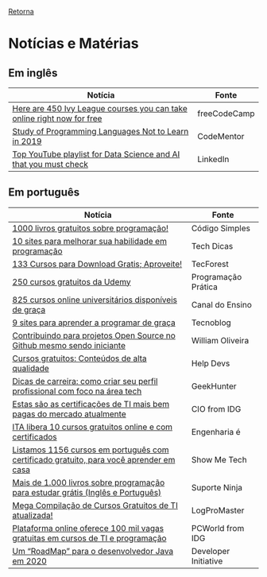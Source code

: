 [Retorna](../README.md)

# Notícias e Matérias

## Em inglês

| Notícia                                                                                                                                                                                          | Fonte        |
|--------------------------------------------------------------------------------------------------------------------------------------------------------------------------------------------------|--------------|
| [Here are 450 Ivy League courses you can take online right now for free](https://www.freecodecamp.org/news/here-are-380-ivy-league-courses-you-can-take-online-right-now-for-free-9b3ffcbd7b8c/) | freeCodeCamp |
| [Study of Programming Languages Not to Learn in 2019](https://www.codementor.io/blog/worst-languages-2019-6mvbfg3w9x)                                                                            | CodeMentor   |
| [Top YouTube playlist for Data Science and AI that you must check](https://www.linkedin.com/pulse/top-youtube-playlist-data-science-ai-you-must-check-mamdapure)                                 | LinkedIn     |

## Em português

| Notícia                                                                                                                                                                                                                                                         | Fonte                |
|-----------------------------------------------------------------------------------------------------------------------------------------------------------------------------------------------------------------------------------------------------------------|----------------------|
| [1000 livros gratuitos sobre programação!](https://codigosimples.net/2016/02/12/1000-livros-gratuitos-sobre-programacao)                                                                                                                                        | Código Simples       |
| [10 sites para melhorar sua habilidade em programação](http://techdicas.net.br/10-sites-para-melhorar-sua-habilidade-em-programacao/)                                                                                                                           | Tech Dicas           |
| [133 Cursos para Download Gratis; Aproveite!](https://www.tecforest.com.br/133-cursos-para-download-gratis-aproveite/)                                                                                                                                          | TecForest            |
| [250 cursos gratuitos da Udemy](https://programacaopratica.com.br/2019/03/23/250-cursos-gratuitos-da-udemy/)                                                                                                                                                    | Programação Prática  |
| [825 cursos online universitários disponíveis de graça](https://canaldoensino.com.br/blog/825-cursos-online-universitarios-disponiveis-de-graca)                                                                                                                | Canal do Ensino      |
| [9 sites para aprender a programar de graça](https://tecnoblog.net/304000/aprender-a-programar-de-graca/)                                                                                                                                                       | Tecnoblog            |
| [Contribuindo para projetos Open Source no Github mesmo sendo iniciante](https://woliveiras.com.br/posts/contribuindo-para-projetos-open-source-no-github-mesmo-sendo-iniciante)                                                                                | William Oliveira     |
| [Cursos gratuitos: Conteúdos de alta qualidade](https://helpdevs.net/2020/01/28/aprenda-a-programar-cursos-gratuitos/)                                                                                                                                          | Help Devs            |
| [Dicas de carreira: como criar seu perfil profissional com foco na área tech](https://blog.geekhunter.com.br/dicas-de-carreira/)                                                                                                                                | GeekHunter           |
| [Estas são as certificações de TI mais bem pagas do mercado atualmente](https://cio.com.br/estas-sao-as-certificacoes-de-ti-mais-bem-pagas-do-mercado-atualmente/)                                                                                              | CIO from IDG         |
| [ITA libera 10 cursos gratuitos online e com certificados](https://engenhariae.com.br/editorial/colunas/ita-libera-10-cursos-gratuitos-online-e-com-certificados)                                                                                               | Engenharia é         |
| [Listamos 1156 cursos em português com certificado gratuito, para você aprender em casa](https://www.showmetech.com.br/1157-cursos-portugues-certificado-gratuito/)                                                                                             | Show Me Tech         |
| [Mais de 1.000 livros sobre programação para estudar grátis (Inglês e Português)](https://suporteninja.com/mais-de-1-000-livros-sobre-programacao-para-estudar-gratis-ingles-e-portugues/?fbclid=IwAR1KgzdnuUBik9otw798PaGu3wzEhrTvWfNp0rwAEZZU1dTEBllqPcUfVS8) | Suporte Ninja        |
| [Mega Compilação de Cursos Gratuitos de TI atualizada!](http://logpromaster.blogspot.com/p/cursos-gratuitos-de-ti-atualizada-2019.html)                                                                                                                         | LogProMaster         |
| [Plataforma online oferece 100 mil vagas gratuitas em cursos de TI e programação](https://pcworld.com.br/plataforma-online-oferece-100-mil-vagas-gratuitas-em-cursos-de-ti-e-programacao/)                                                                      | PCWorld from IDG     |
| [Um “RoadMap” para o desenvolvedor Java em 2020](https://deviniciative.wordpress.com/2020/02/24/um-roadmap-para-o-desenvolvedor-java-em-2020/)                                                                                                                  | Developer Initiative |
